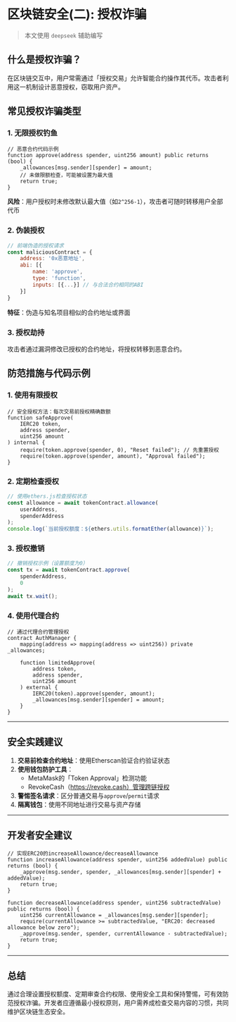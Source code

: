 # 区块链安全(二): 授权诈骗

> 本文使用 `deepseek` 辅助编写

## 什么是授权诈骗？
在区块链交互中，用户常需通过「授权交易」允许智能合约操作其代币。攻击者利用这一机制设计恶意授权，窃取用户资产。

## 常见授权诈骗类型

### 1. 无限授权钓鱼
```solidity
// 恶意合约代码示例
function approve(address spender, uint256 amount) public returns (bool) {
    _allowances[msg.sender][spender] = amount;
    // 未做限额检查，可能被设置为最大值
    return true;
}
```
**风险**：用户授权时未修改默认最大值（如`2^256-1`），攻击者可随时转移用户全部代币

### 2. 伪装授权
```javascript
// 前端伪造的授权请求
const maliciousContract = {
    address: '0x恶意地址',
    abi: [{
        name: 'approve',
        type: 'function',
        inputs: [{...}] // 与合法合约相同的ABI
    }]
}
```
**特征**：伪造与知名项目相似的合约地址或界面

### 3. 授权劫持
攻击者通过漏洞修改已授权的合约地址，将授权转移到恶意合约。




## 防范措施与代码示例

### 1. 使用有限授权
```solidity
// 安全授权方法：每次交易前授权精确数额
function safeApprove(
    IERC20 token,
    address spender,
    uint256 amount
) internal {
    require(token.approve(spender, 0), "Reset failed"); // 先重置授权
    require(token.approve(spender, amount), "Approval failed");
}
```

### 2. 定期检查授权
```javascript
// 使用ethers.js检查授权状态
const allowance = await tokenContract.allowance(
    userAddress,
    spenderAddress
);
console.log(`当前授权额度：${ethers.utils.formatEther(allowance)}`);
```

### 3. 授权撤销
```javascript
// 撤销授权示例（设置额度为0）
const tx = await tokenContract.approve(
    spenderAddress,
    0
);
await tx.wait();
```

### 4. 使用代理合约
```solidity
// 通过代理合约管理授权
contract AuthManager {
    mapping(address => mapping(address => uint256)) private _allowances;
    
    function limitedApprove(
        address token,
        address spender,
        uint256 amount
    ) external {
        IERC20(token).approve(spender, amount);
        _allowances[msg.sender][spender] = amount;
    }
}
```

---

## 安全实践建议

1. **交易前检查合约地址**：使用Etherscan验证合约验证状态
2. **使用钱包防护工具**：
   - MetaMask的「Token Approval」检测功能
   - RevokeCash（https://revoke.cash）管理跨链授权
3. **警惕签名请求**：区分普通交易与`approve`/`permit`请求
4. **隔离钱包**：使用不同地址进行交易与资产存储

---

## 开发者安全建议

```solidity
// 实现ERC20的increaseAllowance/decreaseAllowance
function increaseAllowance(address spender, uint256 addedValue) public returns (bool) {
    _approve(msg.sender, spender, _allowances[msg.sender][spender] + addedValue);
    return true;
}

function decreaseAllowance(address spender, uint256 subtractedValue) public returns (bool) {
    uint256 currentAllowance = _allowances[msg.sender][spender];
    require(currentAllowance >= subtractedValue, "ERC20: decreased allowance below zero");
    _approve(msg.sender, spender, currentAllowance - subtractedValue);
    return true;
}
```

---

## 总结
通过合理设置授权额度、定期审查合约权限、使用安全工具和保持警惕，可有效防范授权诈骗。开发者应遵循最小授权原则，用户需养成检查交易内容的习惯，共同维护区块链生态安全。